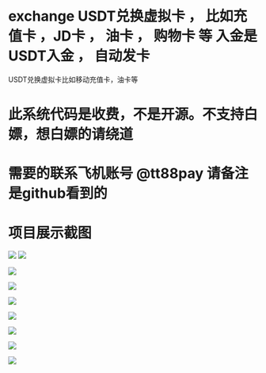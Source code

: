 # exchange USDT兑换虚拟卡 ， 比如充值卡 ，JD卡 ， 油卡 ， 购物卡 等 入金是USDT入金 ， 自动发卡
USDT兑换虚拟卡比如移动充值卡，油卡等
# 此系统代码是收费，不是开源。不支持白嫖，想白嫖的请绕道
# 需要的联系飞机账号 @tt88pay 请备注是github看到的
# 项目展示截图

![](https://www.showdoc.com.cn/server/api/attachment/visitFile?sign=bff5ad6b5d68fd619ac8097c4b970a3c)
![](https://www.showdoc.com.cn/server/api/attachment/visitFile?sign=4165c8f973b2763a8246ceced8d71733)


![](https://www.showdoc.com.cn/server/api/attachment/visitFile?sign=4125cf218fbfaf904e0251394d0f7623)

![](https://www.showdoc.com.cn/server/api/attachment/visitFile?sign=a65cddcc4c6cb1b24f017fc183aa25d8)

![](https://www.showdoc.com.cn/server/api/attachment/visitFile?sign=7ff32385e17273bb9c7e84fe3ee33143)

![](https://www.showdoc.com.cn/server/api/attachment/visitFile?sign=56ebda593c84c334c053dd8cad128f92)

![](https://www.showdoc.com.cn/server/api/attachment/visitFile?sign=8858a3e536e76737dfca434c661c3905)

![](https://www.showdoc.com.cn/server/api/attachment/visitFile?sign=4d5fb752e0d308ba9b566fdc3c4f6034)

![](https://www.showdoc.com.cn/server/api/attachment/visitFile?sign=527fc9e329c4547f600f2ac7f34f38a8)
